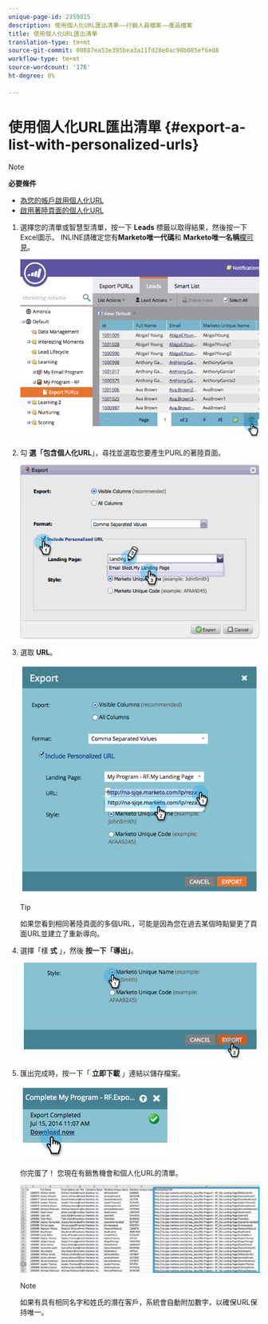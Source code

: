 ```yaml
---
unique-page-id: 2359815
description: 使用個人化URL匯出清單——行銷人員檔案——產品檔案
title: 使用個人化URL匯出清單
translation-type: tm+mt
source-git-commit: 00887ea53e395bea3a11fd28e0ac98b085ef6ed8
workflow-type: tm+mt
source-wordcount: '176'
ht-degree: 0%

---
```



# 使用個人化URL匯出清單 {#export-a-list-with-personalized-urls}

>[!NOTE]
>
>**必要條件**
>
>* [為您的帳戶啟用個人化URL](enable-personalized-urls-for-your-account.md)
>* [啟用著陸頁面的個人化URL](enable-personalized-urls-for-a-landing-page.md)

>



1. 選擇您的清單或智慧型清單，按一下 **Leads** 標籤以取得結果，然後按一下Excel圖示。 INLINE請確定您有**Marketo唯一代碼**和 **Marketo唯一名稱**[欄可見](../../../../product-docs/core-marketo-concepts/smart-lists-and-static-lists/using-smart-lists/create-and-change-views-for-lists-and-smart-list.md)。

   ![](assets/image2014-9-25-11-3a10-3a43.png)

1. 勾 **選「包含個人化URL**」，尋找並選取您要產生PURL的著陸頁面。

   ![](assets/image2014-9-18-13-3a36-3a42.png)

1. 選取 **URL**。

   ![](assets/image2014-9-18-13-3a36-3a53.png)

   >[!TIP]
   >
   >如果您看到相同著陸頁面的多個URL，可能是因為您在過去某個時點變更了頁面URL並建立了重新導向。

1. 選擇「樣 **式** 」，然後 **按一下「導出」**。

   ![](assets/image2014-9-18-13-3a37-3a6.png)

1. 匯出完成時，按一下「 **立即下載** 」連結以儲存檔案。

   ![](assets/image2014-9-18-13-3a37-3a27.png)

   你完蛋了！ 您現在有銷售機會和個人化URL的清單。

   ![](assets/image2014-9-18-13-3a37-3a36.png)

   >[!NOTE]
   >
   >如果有具有相同名字和姓氏的潛在客戶，系統會自動附加數字，以確保URL保持唯一。

